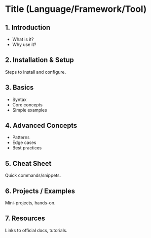 # Title (Language/Framework/Tool)

## 1. Introduction
- What is it?
- Why use it?

## 2. Installation & Setup
Steps to install and configure.

## 3. Basics
- Syntax
- Core concepts
- Simple examples

## 4. Advanced Concepts
- Patterns
- Edge cases
- Best practices

## 5. Cheat Sheet
Quick commands/snippets.

## 6. Projects / Examples
Mini-projects, hands-on.

## 7. Resources
Links to official docs, tutorials.